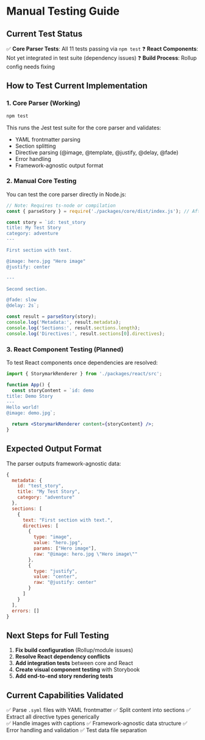 # Manual Testing Guide

## Current Test Status

✅ **Core Parser Tests**: All 11 tests passing via `npm test`
❓ **React Components**: Not yet integrated in test suite (dependency issues)
❓ **Build Process**: Rollup config needs fixing

## How to Test Current Implementation

### 1. Core Parser (Working)
```bash
npm test
```
This runs the Jest test suite for the core parser and validates:
- YAML frontmatter parsing
- Section splitting
- Directive parsing (@image, @template, @justify, @delay, @fade)
- Error handling
- Framework-agnostic output format

### 2. Manual Core Testing
You can test the core parser directly in Node.js:

```javascript
// Note: Requires ts-node or compilation
const { parseStory } = require('./packages/core/dist/index.js'); // After build

const story = `id: test_story
title: My Test Story
category: adventure
---

First section with text.

@image: hero.jpg "Hero image"
@justify: center

---

Second section.

@fade: slow
@delay: 2s`;

const result = parseStory(story);
console.log('Metadata:', result.metadata);
console.log('Sections:', result.sections.length);
console.log('Directives:', result.sections[0].directives);
```

### 3. React Component Testing (Planned)
To test React components once dependencies are resolved:

```jsx
import { StorymarkRenderer } from './packages/react/src';

function App() {
  const storyContent = `id: demo
title: Demo Story
---
Hello world!
@image: demo.jpg`;

  return <StorymarkRenderer content={storyContent} />;
}
```

## Expected Output Format

The parser outputs framework-agnostic data:

```javascript
{
  metadata: {
    id: "test_story",
    title: "My Test Story", 
    category: "adventure"
  },
  sections: [
    {
      text: "First section with text.",
      directives: [
        {
          type: "image",
          value: "hero.jpg",
          params: ["Hero image"],
          raw: "@image: hero.jpg \"Hero image\""
        },
        {
          type: "justify",
          value: "center",
          raw: "@justify: center"
        }
      ]
    }
  ],
  errors: []
}
```

## Next Steps for Full Testing

1. **Fix build configuration** (Rollup/module issues)
2. **Resolve React dependency conflicts**  
3. **Add integration tests** between core and React
4. **Create visual component testing** with Storybook
5. **Add end-to-end story rendering tests**

## Current Capabilities Validated

✅ Parse `.syml` files with YAML frontmatter
✅ Split content into sections
✅ Extract all directive types generically  
✅ Handle images with captions
✅ Framework-agnostic data structure
✅ Error handling and validation
✅ Test data file separation